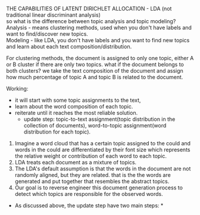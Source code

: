 THE CAPABILITIES OF LATENT DIRICHLET ALLOCATION - LDA (not traditional linear discriminant analysis)  
so what is the difference between topic analysis and topic modeling?  
Analysis - means clustering methods, used when you don't have labels and want to find/discover new topics.  
Modeling - like LDA, you don't have labels and you want to find new topics and learn about each text composition/distribution.  

For clustering methods, the document is assigned to only one topic, either A or B cluster if there are only two topics. what if the document belongs to both clusters?
we take the text composition of the document and assign how much percentage of topic A and topic B is related to the document.  

Working: 
* it will start with some topic assignments to the text,
* learn about the word composition of each topic.
* reiterate until it reaches the most reliable solution.
  * update step: topic-to-text assignment(topic distribution in the collection of documents), word-to-topic assignment(word distribution for each topic).


1. Imagine a word cloud that has a certain topic assigned to the could and words in the could are differentiated by their font size which represents the relative 
weight or contribution of each word to each topic.
2. LDA treats each document as a mixture of topics.
3. The LDA's default assumption is that the words in the document are not randomly aligned, but they are related. that is the the words are generated and put together that resembles the abstract topics.
4. Our goal is to reverse engineer this document generation process to detect which topics are responsible for the observed words.

* As discussed above, the update step have two main steps:
  * 
